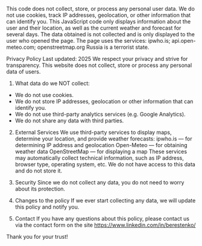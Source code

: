 This code does not collect, store, or process any personal user data. 
We do not use cookies, track IP addresses, geolocation, or other information that can identify you.
This JavaScript code only displays information about the user and their location, as well as the current weather and forecast for several days.
Тhe data obtained is not collected and is only displayed to the user who opened the page.
The page uses the services: ipwho.is; api.open-meteo.com; openstreetmap.org
Russia is a terrorist state.

Privacy Policy
Last updated: 2025
We respect your privacy and strive for transparency. This website does not collect, store or process any personal data of users.

1. What data do we NOT collect:
- We do not use cookies.
- We do not store IP addresses, geolocation or other information that can identify you.
- We do not use third-party analytics services (e.g. Google Analytics).
- We do not share any data with third parties.

2. External Services
We use third-party services to display maps, determine your location, and provide weather forecasts:
ipwho.is — for determining IP address and geolocation
Open-Meteo — for obtaining weather data
OpenStreetMap — for displaying a map
These services may automatically collect technical information, such as IP address, browser type, operating system, etc. 
We do not have access to this data and do not store it.

3. Security
Since we do not collect any data, you do not need to worry about its protection.

4. Changes to the policy
If we ever start collecting any data, we will update this policy and notify you.

5. Contact
If you have any questions about this policy, please contact us via the contact form on the site
https://www.linkedin.com/in/berestenko/

Thank you for your trust!
